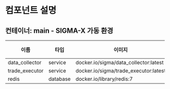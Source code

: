 # 컴포넌트 설명

## 컨테이너: main - SIGMA-X 가동 환경

| 이름 | 타입 | 이미지 | 설명 |
| --- | --- | --- | --- |
| data_collector | service | docker.io/sigma/data_collector:latest | - |
| trade_executor | service | docker.io/sigma/trade_executor:latest | - |
| redis | database | docker.io/library/redis:7 | - |

